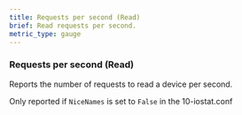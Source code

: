 ```yaml
---
title: Requests per second (Read)
brief: Read requests per second.
metric_type: gauge
---
```

### Requests per second (Read)

Reports the number of requests to read a device per second.

Only reported if `NiceNames` is set to `False` in the 10-iostat.conf